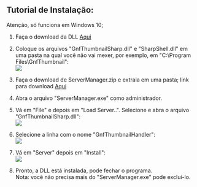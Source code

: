 ## Tutorial de Instalação:

Atenção, só funciona em Windows 10;

1) Faça o download da DLL [Aqui](https://github.com/JADERLINK/GnfThumbnailSharp/releases/tag/GnfThumbnailSharp)

2) Coloque os arquivos "GnfThumbnailSharp.dll" e "SharpShell.dll" em uma pasta na qual você não vai mexer, por exemplo, em "C:\Program Files\GnfThumbnail":
<br>![](https://i.imgur.com/XNQSf2A.png)

3) Faça o download de ServerManager.zip e extraia em uma pasta; link para download [Aqui](https://github.com/dwmkerr/sharpshell/releases/tag/v2.7.2.0)

4) Abra o arquivo "ServerManager.exe" como administrador.

5) Vá em "File" e depois em "Load Server..". Selecione e abra o arquivo "GnfThumbnailSharp.dll":
<br>![](https://i.imgur.com/1ZwsWky.png)

6) Selecione a linha com o nome "GnfThumbnailHandler":
<br>![](https://i.imgur.com/Fm6IMSr.png)

7) Vá em "Server" depois em "Install":
<br>![](https://i.imgur.com/Xz3qOtR.png)

8) Pronto, a DLL está instalada, pode fechar o programa.
<br>Nota: você não precisa mais do "ServerManager.exe" pode excluí-lo.